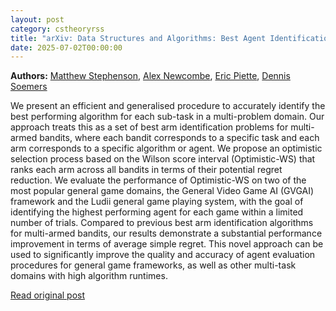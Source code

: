 ```yaml
---
layout: post
category: cstheoryrss
title: "arXiv: Data Structures and Algorithms: Best Agent Identification for General Game Playing"
date: 2025-07-02T00:00:00
---
```


**Authors:** [Matthew Stephenson](https://dblp.uni-trier.de/search?q=Matthew+Stephenson), [Alex Newcombe](https://dblp.uni-trier.de/search?q=Alex+Newcombe), [Eric Piette](https://dblp.uni-trier.de/search?q=Eric+Piette), [Dennis Soemers](https://dblp.uni-trier.de/search?q=Dennis+Soemers)

We present an efficient and generalised procedure to accurately identify the
best performing algorithm for each sub-task in a multi-problem domain. Our
approach treats this as a set of best arm identification problems for
multi-armed bandits, where each bandit corresponds to a specific task and each
arm corresponds to a specific algorithm or agent. We propose an optimistic
selection process based on the Wilson score interval (Optimistic-WS) that ranks
each arm across all bandits in terms of their potential regret reduction. We
evaluate the performance of Optimistic-WS on two of the most popular general
game domains, the General Video Game AI (GVGAI) framework and the Ludii general
game playing system, with the goal of identifying the highest performing agent
for each game within a limited number of trials. Compared to previous best arm
identification algorithms for multi-armed bandits, our results demonstrate a
substantial performance improvement in terms of average simple regret. This
novel approach can be used to significantly improve the quality and accuracy of
agent evaluation procedures for general game frameworks, as well as other
multi-task domains with high algorithm runtimes.

[Read original post](http://arxiv.org/abs/2507.00451v1)
